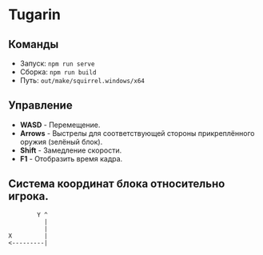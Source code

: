 # Tugarin

## Команды
* Запуск: `npm run serve`
* Сборка: `npm run build`
* Путь: `out/make/squirrel.windows/x64`

## Управление
* **WASD** - Перемещение.
* **Arrows** - Выстрелы для соответствующей стороны прикреплённого оружия (зелёный блок).
* **Shift** - Замедление скорости.
* **F1** - Отобразить время кадра.

## Система координат блока относительно игрока.
```
        Y ^
          |
          |
X         |
<---------|
```

